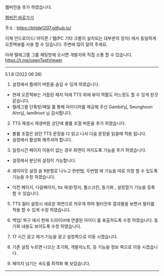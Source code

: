 웹버전을 추가 하였습니다. 

[웹버전 바로가기](https://khjde1207.github.io/)

주소 : https://khjde1207.github.io/

이제 안드로이드/ 아이폰 / 웹(PC 기타 크롬이 설치되는 대부분의 장치) 에서 동일하게 오픈텍뷰를 사용 할 수 있습니다. 
주변에 많이 알려 주세요. 

아래 텔레그램 그룹 채팅방에 오시면 개발자와 직접 소통 할 수 있습니다.  
https://t.me/openTextViewer

---
5.1.8 (2022 06 26)
1. 설정에서 플레이 버튼을 숨길 수 있게 하였습니다.
  - 현재 오픈텍뷰는 거듭된 패치 덕에 TTS 외에 뷰어 역활도 어느정도 할 수 있게 된것 같습니다. 
  - 텔레그램 단톡방/메일 를 통해 아이디어를 제공해 주신 Gambit님, Seunghoon Ahn님, Iam9root 님 감사합니다. 

2. TTS 재생시 재생버튼 상단에 볼륨 조절 버튼을 추가 하였습니다.
  - 볼륨 조절은 읽던 TTS 문장을 다 읽고 나서 다음 문장을 읽을때 적용 됩니다. 
  - 설정에서 활성화 해주셔야 합니다. 
  
3. 일정시간 페이지 이동이 없는 경우 화면이 꺼지도록 기능을 추가 하였습니다. 
  - 설정에서 분단위 설정이 가능합니다. 

4. 레이아웃 설정 을 9분할로 나누고 한번탭, 두번탭 에 기능을 따로 지정 할 수 있도록 기능을 수정 하였습니다. 
  - 이전 페이지, 다음페이지, tts 재생/정지, 풀스크린, 동기화 , 설정열기 기능을 등록 할 수 있습니다. 

5. TTS 필터 설정시 새로운 화면으로 띄우게 하여 필터전후 결과물을 보면서 필터를 적용 할 수 있게 수정 하였습니다. 

6. 백업/ 복구 에서 현재 드라이브에 연결된 아이디 를 표출하도록 수정 하였습니다. 동기화 내용도 보이도록 수정 하였습니다. 

7. 17 시간 광고 제거 기능을 광고 설정쪽으로 이동 시켰습니다. 

8. 기존 설정 누르면 나오는 초기화, 개발자노트, 등 기능을 정보 쪽으로 이동 시켰습니다. 

10. 페이지 넘기는 속도를 최적화 해 보았습니다. 
---